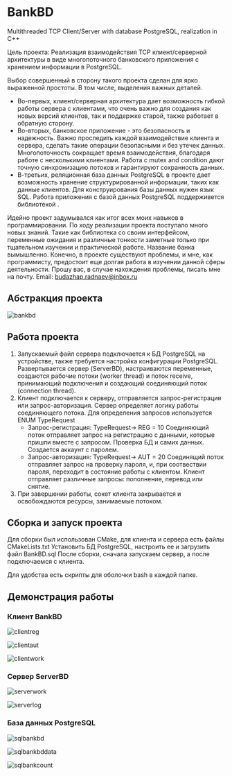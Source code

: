 # BankBD
Multithreaded TCP Client/Server with database PostgreSQL, realization in C++

Цель проекта: Реализация взаимодействия TCP клиент/серверной архитектуры в виде многопоточного банковского приложения с хранением информации в PostgreSQL.

Выбор совершенный в сторону такого проекта сделан для ярко выраженной простоты. В том числе, выделения важных деталей.
- Во-первых, клиент/серверная архитектура дает возможность гибкой работы сервера с клиентами, что очень важно для создания как новых версий клиентов, так и поддержке старой, также работает в обратную сторону.
- Во-вторых, банковское приложение - это безопасность и надежность. Важно проследить каждой взаимодействие клиента и сервера, сделать такие операции безопасными и без утечек данных. Многопоточность сокращает время взаимодействия, благодаря работе с несколькими клиентами. Работа с mutex and condition дают точную синхронизацию потоков и гарантируют сохранность данных.
- В-третьих, реляционная база данных PostgreSQL в проекте дает возможность хранение структурированной информации, таких как данные клиентов.
Для конструирования базы данных нужен язык SQL. Работа приложения с базой данных PostgreSQL поддерживется библиотекой <libpq>.

Идейно проект задумывался как итог всех моих навыков в программировании. По ходу реализации проекта поступало много новых знаний. Такие как библиотека <libpq> со своим интерфейсом, переменные ожидания и различные тонкости заметные только при тщательном изучении и практической работе. Название банка вымышленно. Конечно, в проекте существуют проблемы, и мне, как программисту, предостоит еще долгая работа в изучении данной сферы деятельности. Прошу вас, в случае нахождения проблемы, писать мне на почту. 
Email: budazhap.radnaev@inbox.ru

## Абстракция проекта
![bankbd](https://github.com/fkhs/BankBD/assets/149998060/af76eed2-4ab1-41f8-b622-a2942f5f0f7e)


## Работа проекта
1) Запускаемый файл сервера подключается к БД PostgreSQL на устройстве, также требуется настройка конфигурации PostgreSQL. Развертывается сервер (ServerBD), настраиваются переменные, создаются рабочие потоки (worker thread) и поток receive, принимающий подключения и создающий соединяющий поток (connection thread). 
2) Клиент подключается к серверу, отправляется запрос-регистрация или запрос-авторизация. Сервер определяет логику работы соединяющего потока. Для определения запросов используется ENUM TypeRequest
    - Запрос-регистрация: TypeRequest-> REG = 10
Соединяющий поток отправляет запрос на регистрацию с данными, которые пришли вместе с запросом. Проверка БД и самих данных. Создается аккаунт с паролем.
    - Запрос-авторизация: TypeRequest-> AUT = 20
Соединящий поток отправляет запрос на проверку пароля, и, при соотвествии пароля, переходит в состояние работы с клиентом. Клиент отправляет различные запросы: пополнение, перевод или снятие.
3) При завершении работы, сокет клиента закрывается и освобождаются ресурсы, занимаемые потоком.

## Сборка и запуск проекта
Для сборки был использован CMake, для клиента и сервера есть файлы CMakeLists.txt
Установить БД PostgreSQL, настроить ее и загрузить файл BankBD.sql
После сборки, сначала запускаем сервер, а после подключаемся с клиента.

Для удобства есть скрипты для оболочки bash в каждой папке.

## Демонстрация работы
### Клиент BankBD
![clientreg](https://github.com/fkhs/BankBD/assets/149998060/8ca76ad8-966e-4612-8f4b-c7c211a4cc7a)

![clientaut](https://github.com/fkhs/BankBD/assets/149998060/6916b11d-32ad-47ac-910e-fe0a502a5583)

![clientwork](https://github.com/fkhs/BankBD/assets/149998060/5c7d8429-b339-4a26-a0f3-c844467cd381)

### Сервер ServerBD
![serverwork](https://github.com/fkhs/BankBD/assets/149998060/99fc8dec-c069-456f-a640-c76cd8993db2)

![serverlog](https://github.com/fkhs/BankBD/assets/149998060/b9a3b3f5-c64c-4cb7-9647-20d305cd62e3)

### База данных PostgreSQL
![sqlbankbd](https://github.com/fkhs/BankBD/assets/149998060/829e2d05-0300-4f2c-866c-26d12a9b1cc6)

![sqlbankbddata](https://github.com/fkhs/BankBD/assets/149998060/affeb23d-c431-471d-a472-fc0bed866d6d)

![sqlbankcount](https://github.com/fkhs/BankBD/assets/149998060/5b8cf82f-3a44-44be-9165-d04fe6310304)
